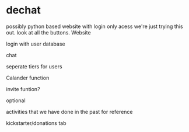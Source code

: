 # dechat
possibly python based website with login only acess
we're just trying this out. look at all the buttons. 
Website 

login with user database

chat 

seperate tiers for users

Calander function

invite funtion?



optional

activities that we have done in the past for reference

kickstarter/donations tab


